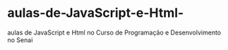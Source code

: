 # aulas-de-JavaScript-e-Html-
aulas de JavaScript e Html no Curso de Programação e Desenvolvimento no Senai 
